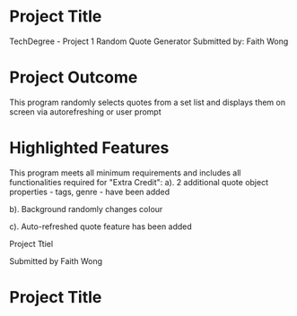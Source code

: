 # Project Title
TechDegree - Project 1 Random Quote Generator
Submitted by: Faith Wong

# Project Outcome
This program randomly selects quotes from a set list and displays them on screen via autorefreshing or user prompt 

# Highlighted Features 
This program meets all minimum requirements and includes all functionalities required for "Extra Credit":
a). 2 additional quote object properties - tags, genre - have been added 

b). Background randomly changes colour 

c). Auto-refreshed quote feature has been added 








Project Ttiel 

Submitted by Faith Wong 

 
# Project Title